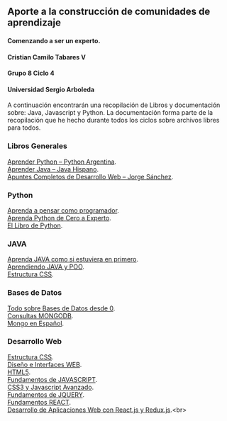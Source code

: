 ## Aporte a la construcción de comunidades de aprendizaje 

#### Comenzando a ser un experto.<br>
#### Cristian Camilo Tabares V<br>
#### Grupo 8 Ciclo 4 <br>
#### Universidad Sergio Arboleda<br>

A continuación encontrarán una recopilación de Libros y documentación sobre: Java, Javascript y Python. La documentación forma parte de la recopilación que he hecho durante todos los ciclos sobre archivos libres para todos.  

### Libros Generales
[Aprender Python – Python Argentina](https://wiki.python.org.ar/aprendiendopython/).<br>
[Aprender Java – Java Hispano](https://kutt.it/java-hispano).<br>
[Apuntes Completos de Desarrollo Web – Jorge Sánchez](https://kutt.it/apuntes-desarrollo-web-jorge).<br>

### Python
[Aprenda a pensar como programador](https://argentinaenpython.com/quiero-aprender-python/aprenda-a-pensar-como-un-programador-con-python.pdf).<br>
[Aprenda Python de Cero a Experto](https://leanpub.com/aprende-python/).<br>
[El Libro de Python](https://ellibrodepython.com/).<br>

### JAVA
[Aprenda JAVA como si estuviera en primero](https://fiwiki.org/images/9/9c/Aprenda_Java_como_si_estuviera_en_primero.pdf).<br>
[Aprendiendo JAVA y POO](https://www.decom-uv.cl/~roberto/apuntes/java/AprendiendoJava.pdf).<br>
[Estructura CSS](https://es.learnlayout.com/).<br>

### Bases de Datos
[Todo sobre Bases de Datos desde 0](https://ciberninjas.com/bases-datos/).<br>
[Consultas MONGODB](https://tutorialesenpdf.com/mongodb/previsualizacion/Consultas%20en%20MongoDB.pdf).<br>
[Mongo en Español](https://tutorialesenpdf.com/mongodb/previsualizacion/MongoDB%20en%20espa%C3%B1ol%20El%20principio.pdf).<br>

### Desarrollo Web
[Estructura CSS](https://es.learnlayout.com/).<br>
[Diseño e Interfaces WEB](https://interfacesweb.github.io/unidades/).<br>
[HTML5](https://www.arkaitzgarro.com/html5).<br>
[Fundamentos de JAVASCRIPT](https://lookaside.fbsbx.com/file/js-notesByMajoLedesma.pdf?token=AWwMwTsvr7tH4eYfiuNntACHnAzUkhcDsClQ0-OgUnvSDUVdwB3ZIaUDZbyd28BQCtrwWtg0AFenNc5PBzIN8blL3gfhWmVbjN486OrhMcLRGIwHqAHX4lNi5OeeecN-lf0TVe9iyw5bN6X-n6HGzmr-r398NH4pNIr0W3fhxFAgzw).<br>
[CSS3 y Javascript Avanzado](https://openlibra.com/es/book/download/css3-y-javascript-avanzado).<br>
[Fundamentos de JQUERY](https://librosweb.es/libro/fundamentos_jquery).<br>
[Fundamentos REACT](https://lookaside.fbsbx.com/file/React-Notes-MajoLedesma.pdf?token=AWxLqjFoHPZLfLUfVPnZmpc61WJXY_4RHl8Rfj4tPTBR0CO58_Rt6OEmJck4_WDhPiW9rKX8sqGMzPvY9RqkUY3qXCyN3GcQ7cnoMxHCfOOEjBTR9XTs7nnIxxDx70RDbOjO4ncfOmNv1TliY5oOA1eMxtbi7YCt8yh29ykASBCT2A).<br>
[Desarrollo de Aplicaciones Web con React.js y Redux.js](https://leanpub.com/react-redux?).<br>

